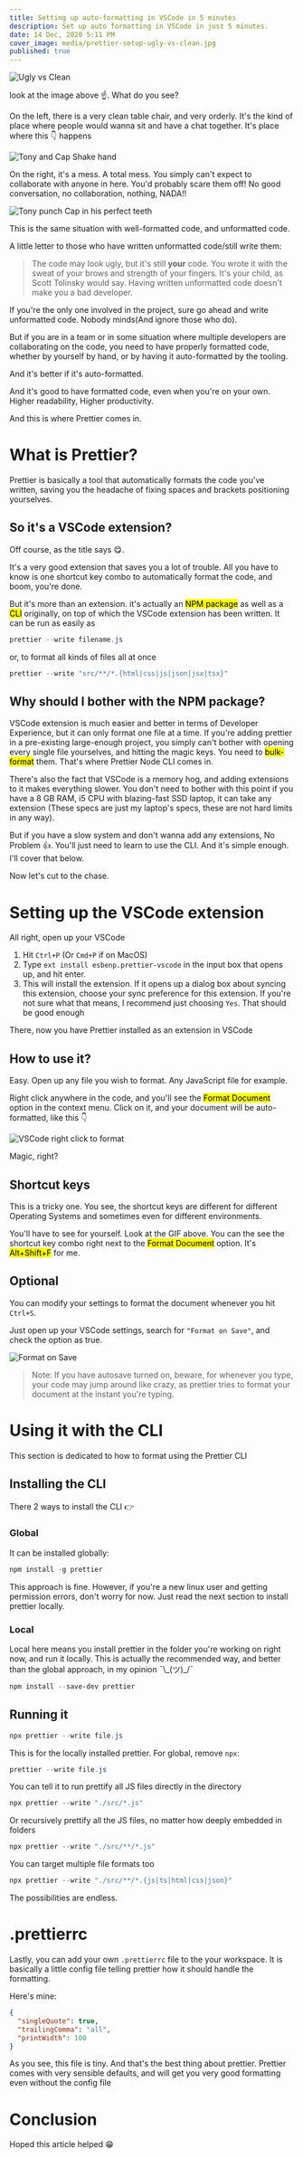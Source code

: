 ```yaml
---
title: Setting up auto-formatting in VSCode in 5 minutes
description: Set up auto formatting in VSCode in just 5 minutes.
date: 14 Dec, 2020 5:11 PM
cover_image: media/prettier-setup-ugly-vs-clean.jpg
published: true
---
```


![Ugly vs Clean](../../static/media/prettier-setup-ugly-vs-clean.jpg)

look at the image above ☝. What do you see?

On the left, there is a very clean table chair, and very orderly. It's the kind of place where people would wanna sit and have a chat together. It's place where this 👇 happens

![Tony and Cap Shake hand](../../static/media/tony-cap-handshake-endgame.gif)

On the right, it's a mess. A total mess. You simply can't expect to collaborate with anyone in here. You'd probably scare them off! No good conversation, no collaboration, nothing, NADA!!

![Tony punch Cap in his perfect teeth](../../static/media/tony-punch-cap-perfect-teeth.gif)

This is the same situation with well-formatted code, and unformatted code.

A little letter to those who have written unformatted code/still write them:

> The code may look ugly, but it's still **your** code. You wrote it with the sweat of your brows and strength of your fingers. It's your child, as Scott Tolinsky would say. Having written unformatted code doesn't make you a bad developer.

If you're the only one involved in the project, sure go ahead and write unformatted code. Nobody minds(And ignore those who do).

But if you are in a team or in some situation where multiple developers are collaborating on the code, you need to have properly formatted code, whether by yourself by hand, or by having it auto-formatted by the tooling.

And it's better if it's auto-formatted.

And it's good to have formatted code, even when you're on your own. Higher readability, Higher productivity.

And this is where Prettier comes in.

# What is Prettier?

Prettier is basically a tool that automatically formats the code you've written, saving you the headache of fixing spaces and brackets positioning yourselves.

## So it's a VSCode extension?

Off course, as the title says 😋.

It's a very good extension that saves you a lot of trouble. All you have to know is one shortcut key combo to automatically format the code, and boom, you're done.

But it's more than an extension. it's actually an <mark>NPM package</mark> as well as a <mark>CLI</mark> originally, on top of which the VSCode extension has been written. It can be run as easily as

```powershell
prettier --write filename.js
```

or, to format all kinds of files all at once

```powershell
prettier --write "src/**/*.{html|css|js|json|jsx|tsx}"
```

## Why should I bother with the NPM package?

VSCode extension is much easier and better in terms of Developer Experience, but it can only format one file at a time. If you're adding prettier in a pre-existing large-enough project, you simply can't bother with opening every single file yourselves, and hitting the magic keys. You need to <mark>bulk-format</mark> them. That's where Prettier Node CLI comes in.

There's also the fact that VSCode is a memory hog, and adding extensions to it makes everything slower. You don't need to bother with this point if you have a 8 GB RAM, i5 CPU with blazing-fast SSD laptop, it can take any extension (These specs are just my laptop's specs, these are not hard limits in any way).

But if you have a slow system and don't wanna add any extensions, No Problem 👍. You'll just need to learn to use the CLI. And it's simple enough. I'll cover that below.

Now let's cut to the chase.

# Setting up the VSCode extension

All right, open up your VSCode

1. Hit `Ctrl+P` (Or `Cmd+P` if on MacOS)
2. Type `ext install esbenp.prettier-vscode` in the input box that opens up, and hit enter.
3. This will install the extension. If it opens up a dialog box about syncing this extension, choose your sync preference for this extension. If you're not sure what that means, I recommend just choosing `Yes`. That should be good enough

There, now you have Prettier installed as an extension in VSCode

## How to use it?

Easy. Open up any file you wish to format. Any JavaScript file for example.

Right click anywhere in the code, and you'll see the <mark>Format Document</mark> option in the context menu. Click on it, and your document will be auto-formatted, like this 👇

![VSCode right click to format](../../static/media/prettier-setup-format-option-vscode.gif)

Magic, right?

## Shortcut keys

This is a tricky one. You see, the shortcut keys are different for different Operating Systems and sometimes even for different environments.

You'll have to see for yourself. Look at the GIF above. You can the see the shortcut key combo right next to the <mark>Format Document</mark> option. It's <mark>Alt+Shift+F</mark> for me.

## Optional

You can modify your settings to format the document whenever you hit `Ctrl+S`.

Just open up your VSCode settings, search for `"Format on Save"`, and check the option as true.

![Format on Save](../../static/media/format-on-save.gif)

> Note: If you have autosave turned on, beware, for whenever you type, your code may jump around like crazy, as prettier tries to format your document at the instant you're typing.

# Using it with the CLI

This section is dedicated to how to format using the Prettier CLI

## Installing the CLI

There 2 ways to install the CLI 👉

### Global

It can be installed globally:

```powershell
npm install -g prettier
```

This approach is fine. However, if you're a new linux user and getting permission errors, don't worry for now. Just read the next section to install prettier locally.

### Local

Local here means you install prettier in the folder you're working on right now, and run it locally. This is actually the recommended way, and better than the global approach, in my opinion ¯\\\_(ツ)\_/¯

```powershell
npm install --save-dev prettier
```

## Running it

```powershell
npx prettier --write file.js
```

This is for the locally installed prettier. For global, remove `npx`:

```powershell
prettier --write file.js
```

You can tell it to run prettify all JS files directly in the directory

```powershell
npx prettier --write "./src/*.js"
```

Or recursively prettify all the JS files, no matter how deeply embedded in folders

```powershell
npx prettier --write "./src/**/*.js"
```

You can target multiple file formats too

```powershell
npx prettier --write "./src/**/*.{js|ts|html|css|json}"
```

The possibilities are endless.

# .prettierrc

Lastly, you can add your own `.prettierrc` file to the your workspace. It is basically a little config file telling prettier how it should handle the formatting.

Here's mine:

```json
{
  "singleQuote": true,
  "trailingComma": "all",
  "printWidth": 100
}
```

As you see, this file is tiny. And that's the best thing about prettier. Prettier comes with very sensible defaults, and will get you very good formatting even without the config file

# Conclusion

Hoped this article helped 😁
